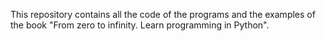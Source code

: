 This repository contains all the code of the programs and the examples of the book "From zero to infinity. Learn programming in Python". 
